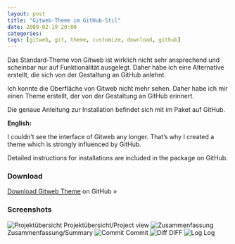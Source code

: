 ```yaml
---
layout: post
title: "Gitweb-Theme im GitHub-Stil"
date: 2009-02-19 20:00
categories:
tags: [gitweb, git, theme, customize, download, github]
---
```


Das Standard-Theme von Gitweb ist wirklich nicht sehr ansprechend und scheinbar nur auf Funktionalität ausgelegt. Daher habe ich eine Alternative erstellt, die sich von der Gestaltung an GitHub anlehnt.

<!-- more -->

Ich konnte die Oberfläche von Gitweb nicht mehr sehen. Daher habe ich mir einen Theme erstellt, der von der Gestaltung an GitHub erinnert.

Die genaue Anleitung zur Installation befindet sich mit im Paket auf GitHub.

**English:**

I couldn’t see the interface of Gitweb any longer. That’s why I created a theme which is strongly influenced by GitHub.

Detailed instructions for installations are included in the package on GitHub.

### Download

<div class="download">
    <p><a href="http://github.com/kogakure/gitweb-theme/">Download Gitweb Theme</a> on GitHub »</p>
</div>

### Screenshots

<img src="/img/gitweb-theme-1.png" alt="Projektübersicht" />
Projektübersicht/Project view

<img src="/img/gitweb-theme-2.png" alt="Zusammenfassung" />
Zusammenfassung/Summary

<img src="/img/gitweb-theme-3.png" alt="Commit" />
Commit

<img src="/img/gitweb-theme-4.png" alt="Diff" />
DIFF

<img src="/img/gitweb-theme-5.png" alt="Log" />
Log
